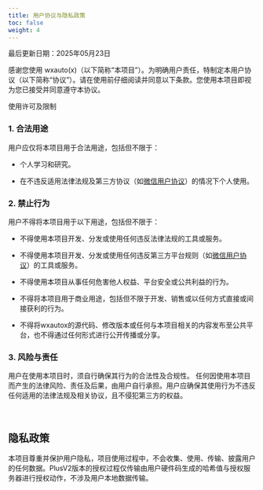 ```yaml
---
title: 用户协议与隐私政策
toc: false
weight: 4
---
```


最后更新日期：2025年05月23日

感谢您使用 wxauto(x)（以下简称“本项目”）。为明确用户责任，特制定本用户协议（以下简称“协议”）。请在使用前仔细阅读并同意以下条款。您使用本项目即视为您已接受并同意遵守本协议。

使用许可及限制

### 1. 合法用途

用户应仅将本项目用于合法用途，包括但不限于：

- 个人学习和研究。

- 在不违反适用法律法规及第三方协议（如[微信用户协议](https://weixin.qq.com/cgi-bin/readtemplate?&t=page/agreement/personal_account&lang=zh_CN)）的情况下个人使用。

### 2. 禁止行为
   
用户不得将本项目用于以下用途，包括但不限于：

- 不得使用本项目开发、分发或使用任何违反法律法规的工具或服务。

- 不得使用本项目开发、分发或使用任何违反第三方平台规则（如[微信用户协议](https://weixin.qq.com/cgi-bin/readtemplate?&t=page/agreement/personal_account&lang=zh_CN)）的工具或服务。

- 不得使用本项目从事任何危害他人权益、平台安全或公共利益的行为。

- 不得将本项目用于商业用途，包括但不限于开发、销售或以任何方式直接或间接获利的行为。

- 不得将wxautox的源代码、修改版本或任何与本项目相关的内容发布至公共平台，也不得通过任何形式进行公开传播或分享。

### 3. 风险与责任
   
用户在使用本项目时，须自行确保其行为的合法性及合规性。 任何因使用本项目而产生的法律风险、责任及后果，由用户自行承担。用户应确保其使用行为不违反任何适用的法律法规及相关协议，且不侵犯第三方的权益。

<br>

## 隐私政策

本项目尊重并保护用户隐私，项目使用过程中，不会收集、使用、传输、披露用户的任何数据。PlusV2版本的授权过程仅传输由用户硬件码生成的哈希值与授权服务器进行授权动作，不涉及用户本地数据传输。